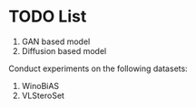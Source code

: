 # TODO List

1. GAN based model
2. Diffusion based model

Conduct experiments on the following datasets:

1. WinoBiAS
2. VLSteroSet

